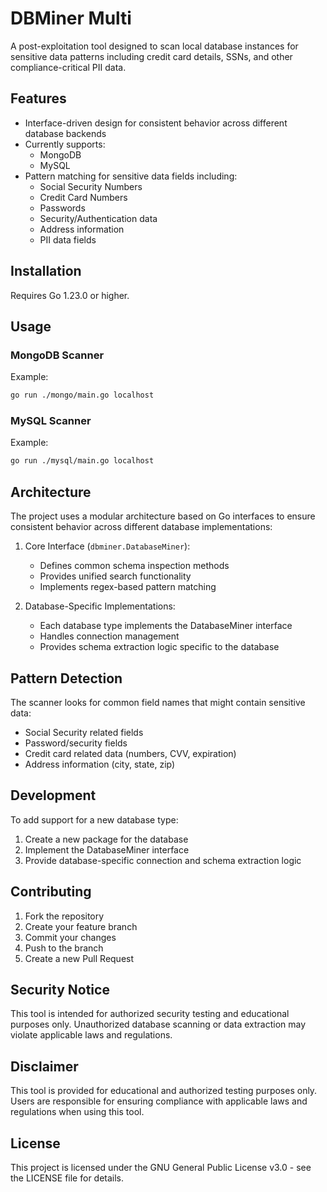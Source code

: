 # DBMiner Multi

A post-exploitation tool designed to scan local database instances for sensitive data patterns including credit card details, SSNs, and other compliance-critical PII data.

## Features

- Interface-driven design for consistent behavior across different database backends
- Currently supports:
  - MongoDB
  - MySQL
- Pattern matching for sensitive data fields including:
  - Social Security Numbers
  - Credit Card Numbers
  - Passwords
  - Security/Authentication data
  - Address information
  - PII data fields

## Installation

Requires Go 1.23.0 or higher.

## Usage

### MongoDB Scanner

Example:
```bash
go run ./mongo/main.go localhost
```

### MySQL Scanner

Example:
```bash
go run ./mysql/main.go localhost
```

## Architecture

The project uses a modular architecture based on Go interfaces to ensure consistent behavior across different database implementations:

1. Core Interface (`dbminer.DatabaseMiner`):
   - Defines common schema inspection methods
   - Provides unified search functionality
   - Implements regex-based pattern matching

2. Database-Specific Implementations:
   - Each database type implements the DatabaseMiner interface
   - Handles connection management
   - Provides schema extraction logic specific to the database


## Pattern Detection

The scanner looks for common field names that might contain sensitive data:

- Social Security related fields
- Password/security fields
- Credit card related data (numbers, CVV, expiration)
- Address information (city, state, zip)

## Development

To add support for a new database type:

1. Create a new package for the database
2. Implement the DatabaseMiner interface
3. Provide database-specific connection and schema extraction logic

## Contributing

1. Fork the repository
2. Create your feature branch
3. Commit your changes
4. Push to the branch
5. Create a new Pull Request

## Security Notice

This tool is intended for authorized security testing and educational purposes only. Unauthorized database scanning or data extraction may violate applicable laws and regulations.

## Disclaimer

This tool is provided for educational and authorized testing purposes only. Users are responsible for ensuring compliance with applicable laws and regulations when using this tool.

## License

This project is licensed under the GNU General Public License v3.0 - see the LICENSE file for details.
